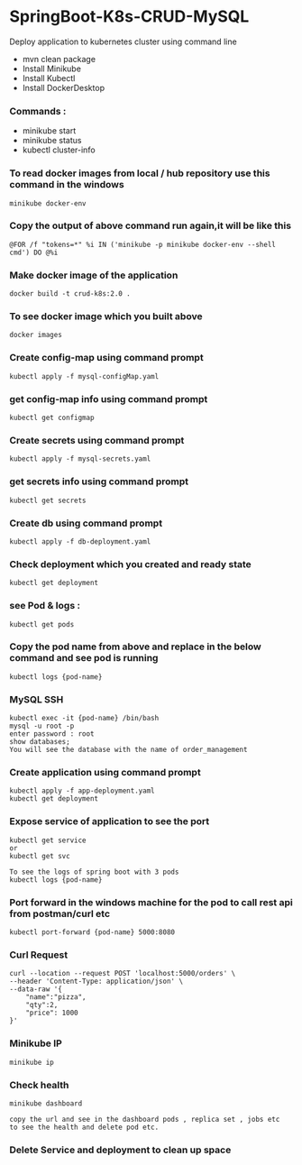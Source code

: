 # SpringBoot-K8s-CRUD-MySQL
Deploy application to  kubernetes cluster using command line

- mvn clean package
- Install Minikube
- Install Kubectl
- Install DockerDesktop


### Commands :
- minikube start
- minikube status
- kubectl cluster-info


### To read docker images from local / hub repository use this command in the windows 
    minikube docker-env

### Copy the output of above command run again,it will be like this
    @FOR /f "tokens=*" %i IN ('minikube -p minikube docker-env --shell cmd') DO @%i


### Make docker image of the application
    docker build -t crud-k8s:2.0 . 

### To see docker image which you built above
    docker images

### Create config-map using command prompt
    kubectl apply -f mysql-configMap.yaml

### get config-map info using command prompt
    kubectl get configmap

### Create secrets using command prompt
    kubectl apply -f mysql-secrets.yaml

### get secrets info using command prompt
    kubectl get secrets

### Create db using command prompt
	kubectl apply -f db-deployment.yaml

### Check deployment which you created and ready state
	kubectl get deployment 

### see Pod & logs :
    kubectl get pods

### Copy the pod name from above and replace in the below command and see pod is running
    kubectl logs {pod-name}

### MySQL SSH 
    kubectl exec -it {pod-name} /bin/bash
    mysql -u root -p
    enter password : root
    show databases;
    You will see the database with the name of order_management


### Create application using command prompt
	kubectl apply -f app-deployment.yaml
    kubectl get deployment

### Expose service of application to see the port
	kubectl get service
    or
    kubectl get svc
    
    To see the logs of spring boot with 3 pods
    kubectl logs {pod-name}

### Port forward in the windows machine for the pod to call rest api from postman/curl etc
    kubectl port-forward {pod-name} 5000:8080
    
### Curl Request

    curl --location --request POST 'localhost:5000/orders' \
    --header 'Content-Type: application/json' \
    --data-raw '{
        "name":"pizza",
        "qty":2,
        "price": 1000
    }'

### Minikube IP
    minikube ip

### Check health
    minikube dashboard
      
    copy the url and see in the dashboard pods , replica set , jobs etc  to see the health and delete pod etc.

### Delete Service and deployment to clean up space


